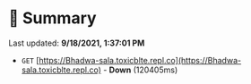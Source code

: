 # 📖 Summary
Last updated: **9/18/2021, 1:37:01 PM**

- `GET` [https://Bhadwa-sala.toxicblte.repl.co](https://Bhadwa-sala.toxicblte.repl.co) - **Down** (120405ms)
